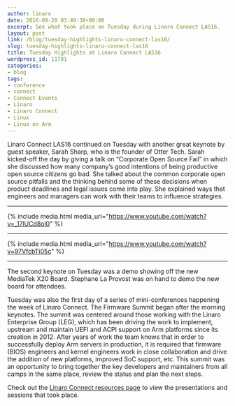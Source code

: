 ```yaml
---
author: linaro
date: 2016-09-28 03:49:38+00:00
excerpt: See what took place on Tuesday during Linaro Connect LAS16.
layout: post
link: /blog/tuesday-highlights-linaro-connect-las16/
slug: tuesday-highlights-linaro-connect-las16
title: Tuesday Highlights at Linaro Connect LAS16
wordpress_id: 11701
categories:
- blog
tags:
- conference
- connect
- Connect Events
- Linaro
- Linaro Connect
- Linux
- Linux on Arm
---
```


Linaro Connect LAS16 continued on Tuesday with another great keynote by guest speaker, Sarah Sharp, who is the founder of Otter Tech. Sarah kicked-off the day by giving a talk on “Corporate Open Source Fail” in which she discussed how many company’s good intentions of being productive open source citizens go bad. She talked about the common corporate open source pitfalls and the thinking behind some of these decisions when product deadlines and legal issues come into play. She explained ways that engineers and managers can work with their teams to influence strategies.

* * *

{% include media.html media_url="https://www.youtube.com/watch?v=_17lUCd8ol0" %}

* * *

{% include media.html media_url="https://www.youtube.com/watch?v=97VfcbTi05c" %}

* * *

The second keynote on Tuesday was a demo showing off the new MediaTek X20 Board. Stephane La Provost was on hand to demo the new board for attendees.

Tuesday was also the first day of a series of mini-conferences happening the week of Linaro Connect. The Firmware Summit began after the morning keynotes. The summit was centered around those working with the Linaro Enterprise Group (LEG), which has been driving the work to implement, upstream and maintain UEFI and ACPI support on Arm platforms since its creation in 2012. After years of work the team knows that in order to successfully deploy Arm servers in production, it is required that firmware (BIOS) engineers and kernel engineers work in close collaboration and drive the addition of new platforms, improved SoC support, etc. This summit was an opportunity to bring together the key developers and maintainers from all camps in the same place, review the status and plan the next steps.




Check out the [Linaro Connect resources page](http://connect.linaro.org/las16/resources/) to view the presentations and sessions that took place.


